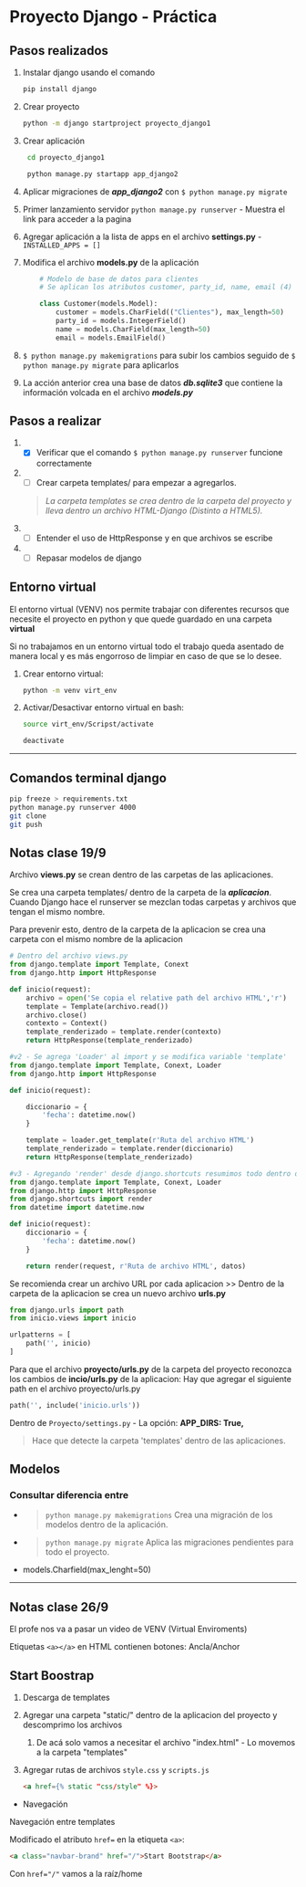 # Proyecto Django - Práctica

## Pasos realizados

1. Instalar django usando el comando

    ```bash
    pip install django
    ```

2. Crear proyecto

    ```bash
    python -m django startproject proyecto_django1
    ```

3. Crear aplicación

   ```bash
    cd proyecto_django1

    python manage.py startapp app_django2
    ```

4. Aplicar migraciones de ***app_django2*** con ``$ python manage.py migrate``
5. Primer lanzamiento servidor ``python manage.py runserver`` - Muestra el link para acceder a la pagina
6. Agregar aplicación a la lista de apps en el archivo **settings.py** - ``INSTALLED_APPS = []``
7. Modifica el archivo **models.py** de la aplicación

    ```py
        # Modelo de base de datos para clientes
        # Se aplican los atributos customer, party_id, name, email (4)

        class Customer(models.Model):
            customer = models.CharField(("Clientes"), max_length=50)
            party_id = models.IntegerField()
            name = models.CharField(max_length=50)
            email = models.EmailField()
    ```

8. ``$ python manage.py makemigrations`` para subir los cambios seguido de ``$ python manage.py migrate`` para aplicarlos
9. La acción anterior crea una base de datos ***db.sqlite3*** que contiene la información volcada en el archivo ***models.py***

## Pasos a realizar

1) - [x] Verificar que el comando ``$ python manage.py runserver`` funcione correctamente
2) - [ ] Crear carpeta templates/ para empezar a agregarlos.
    > *La carpeta templates se crea dentro de la carpeta del proyecto y lleva dentro un archivo HTML-Django (Distinto a HTML5).*
3) - [ ] Entender el uso de HttpResponse y en que archivos se escribe
4) - [ ] Repasar modelos de django

## Entorno virtual

El entorno virtual (VENV) nos permite trabajar con diferentes recursos que necesite el proyecto en python y que quede guardado en una carpeta **virtual**

Si no trabajamos en un entorno virtual todo el trabajo queda asentado de manera local y es más engorroso de limpiar en caso de que se lo desee.

1. Crear entorno virtual:

    ```bash
    python -m venv virt_env
    ```

2. Activar/Desactivar entorno virtual en bash:

    ```bash
    source virt_env/Scripst/activate
    
    deactivate
    ```

---------

## Comandos terminal django

```bash
pip freeze > requirements.txt
python manage.py runserver 4000
git clone
git push
```

## Notas clase 19/9

Archivo **views.py** se crean dentro de las carpetas de las aplicaciones.

Se crea una carpeta templates/ dentro de la carpeta de la ***aplicacion***.
Cuando Django hace el runserver se mezclan todas carpetas y archivos que tengan el mismo nombre.

Para prevenir esto, dentro de la carpeta de la aplicacion se crea una carpeta con el mismo nombre de la aplicacion

```py
# Dentro del archivo views.py
from django.template import Template, Conext
from django.http import HttpResponse

def inicio(request):
    archivo = open('Se copia el relative path del archivo HTML','r')
    template = Template(archivo.read())
    archivo.close()
    contexto = Context()
    template_renderizado = template.render(contexto)
    return HttpResponse(template_renderizado)

#v2 - Se agrega 'Loader' al import y se modifica variable 'template'
from django.template import Template, Conext, Loader
from django.http import HttpResponse

def inicio(request):

    diccionario = {
        'fecha': datetime.now()
    }

    template = loader.get_template(r'Ruta del archivo HTML')
    template_renderizado = template.render(diccionario)
    return HttpResponse(template_renderizado)

#v3 - Agregando 'render' desde django.shortcuts resumimos todo dentro del return de la funcion
from django.template import Template, Conext, Loader
from django.http import HttpResponse
from django.shortcuts import render
from datetime import datetime.now

def inicio(request):
    diccionario = {
        'fecha': datetime.now()
    }

    return render(request, r'Ruta de archivo HTML', datos)
```

Se recomienda crear un archivo URL por cada aplicacion >> Dentro de la carpeta de la aplicacion se crea un nuevo archivo **urls.py**

```py
from django.urls import path
from inicio.views import inicio

urlpatterns = [
    path('', inicio)
]
```

Para que el archivo **proyecto/urls.py** de la carpeta del proyecto reconozca los cambios de **incio/urls.py** de la aplicacion: Hay que agregar el siguiente path en el archivo proyecto/urls.py

```py
path('', include('inicio.urls'))
```

Dentro de ``Proyecto/settings.py`` - La opción:
**APP_DIRS: True,**
> Hace que detecte la carpeta 'templates' dentro de las aplicaciones.

## Modelos

### Consultar diferencia entre

- > ``python manage.py makemigrations``
Crea una migración de los modelos dentro de la aplicación.
- > ``python manage.py migrate``
Aplica las migraciones pendientes para todo el proyecto.

- models.Charfield(max_lenght=50)

---------

## **Notas clase 26/9**

El profe nos va a pasar un video de VENV (Virtual Enviroments)

Etiquetas ``<a></a>`` en HTML contienen botones: Ancla/Anchor

## Start Boostrap

1) Descarga de templates
2) Agregar una carpeta "static/" dentro de la aplicacion del proyecto y descomprimo los archivos
   1) De acá solo vamos a necesitar el archivo "index.html" - Lo movemos a la carpeta "templates"
3) Agregar rutas de archivos ``style.css`` y ``scripts.js``

    ```html
    <a href={% static "css/style" %}>
    ```

- Navegación

Navegación entre templates

Modificado el atributo ``href=`` en la etiqueta ``<a>``:

```html
<a class="navbar-brand" href="/">Start Bootstrap</a>
```

Con ``href="/"`` vamos a la raíz/home
